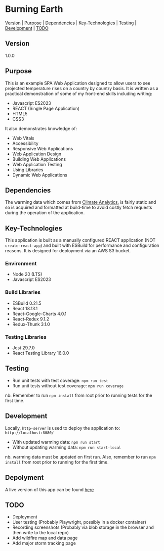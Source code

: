 # Burning Earth

[Version](#version) | [Purpose](#purpose) | [Dependencies](#dependencies) | [Key-Technologies](#key-technologies) | [Testing](#testing) | [Development](#development) | [TODO](#todo)

## Version

1.0.0

## Purpose

This is an example SPA Web Application designed to allow users to see projected temperature rises on a country by country basis. It is written as a practical demonstration of some of my front-end skills including writing:

- Javascript ES2023
- REACT (Single Page Application)
- HTML5
- CSS3

It also demonstrates knowledge of:

- Web Vitals
- Accessibility
- Responsive Web Applications
- Web Application Design
- Building Web Applications
- Web Application Testing
- Using Libraries
- Dynamic Web Applications

## Dependencies

The warming data which comes from [Climate Analytics](https://climateanalytics.org/), is fairly static and so is acquired and formatted at build-time to avoid costly fetch requests during the operation of the application.

## Key-Technologies

This application is built as a manually configured REACT application (NOT `create-react-app`) and built with ESBuild for performance and configuration reasons. It is designed for deployment via an AWS S3 bucket.

### Environment
- Node 20 (LTS)
- Javascript ES2023

### Build Libraries
- ESBuild 0.21.5
- React 18.13.1
- React-Google-Charts 4.0.1
- React-Redux 9.1.2
- Redux-Thunk 3.1.0

### Testing Libraries
- Jest 29.7.0
- React Testing Library 16.0.0

## Testing

- Run unit tests with test coverage: `npm run test`
- Run unit tests without test coverage: `npm run coverage`

nb. Remember to run `npm install` from root prior to running tests for the first time.

## Development

Locally, `http-server` is used to deploy the application to: `http://localhost:8080/`

- With updated warming data: `npm run start`
- Without updating warming data: `npm run start-local`

nb. warming data must be updated on first run. Also, remember to run `npm install` from root prior to running for the first time.

## Depolyment

A live version of this app can be found [here](http://burning-earth.s3-website.eu-west-2.amazonaws.com/)

## TODO

- Deployment
- User testing (Probably Playwright, possibly in a docker container)
- Recording screenshots (Probably via blob storage in the browser and then write to the local repo)
- Add wildfire map and data page
- Add major storm tracking page